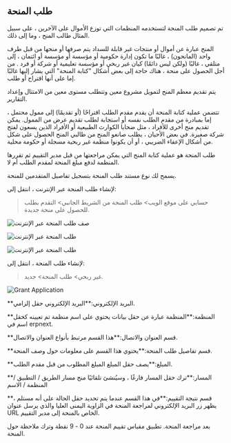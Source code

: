 ## طلب المنحة

تم تصميم طلب المنحة لتستخدمه المنظمات التي توزع الأموال على الآخرين ، على سبيل المثال طالب المنح ، وما إلى ذلك.

المنح عبارة عن أموال أو منتجات غير قابلة للسداد يتم صرفها أو منحها من قبل طرف واحد (المانحون) ، غالبًا ما تكون إدارة حكومية أو مؤسسة أو مؤسسة أو ائتمان ، إلى متلقي ، غالبًا (ولكن ليس دائمًا) كيان غير ربحي أو مؤسسة تعليمية أو شركة أو فرد . من أجل الحصول على منحة ، هناك حاجة إلى بعض أشكال "كتابة المنحة" التي يشار إليها غالبًا إما على أنها اقتراح أو طلب.

يتم تقديم معظم المنح لتمويل مشروع معين وتتطلب مستوى معين من الامتثال وإعداد التقارير.

تتضمن عملية كتابة المنحة أن يقدم مقدم الطلب اقتراحًا (أو تقديمًا) إلى ممول محتمل ، إما بمبادرة من مقدم الطلب نفسه أو استجابة لطلب تقديم عرض من الممول. يمكن تقديم منح أخرى للأفراد ، مثل ضحايا الكوارث الطبيعية أو الأفراد الذين يسعون لفتح شركة صغيرة. في بعض الأحيان ، يطلب صانعو المنح من طالبي المنح الحصول على شكل من أشكال الإعفاء الضريبي ، أو أن يكونوا منظمة غير ربحية مسجلة أو حكومة محلية.

طلب المنحة هو عملية كتابة المنح التي يمكن مراجعتها من قبل مدير التقييم ثم تقررها المنظمة لدفع مبلغ المنحة لمقدم الطلب أم لا.

يسمح لك نوع مستند طلب المنحة بتسجيل تفاصيل المتقدمين للمنحة.

لإنشاء طلب المنحة عبر الإنترنت ، انتقل إلى:

> حسابي على موقع الويب> طلب المنحة من الشريط الجانبي> التقدم بطلب للحصول على منحة جديدة.

![صف طلب المنحة عبر الإنترنت](https://docs.erpnext.com/files/grant_application_row.png)

![طلب المنحة عبر الإنترنت](https://docs.erpnext.com/files/online_grant_application_1.png)

![طلب المنحة عبر الإنترنت](https://docs.erpnext.com/files/grant_portal.png)

لإنشاء طلب المنحة ، انتقل إلى:

> غير ربحي> طلب المنحة> جديد.

![Grant Application](https://docs.erpnext.com/files/grant_application.png)

**البريد الإلكتروني:**البريد الإلكتروني حقل إلزامي.

**المنظمة:**المنظمة عبارة عن حقل بيانات يحتوي على اسم منظمة تم تعيينه كحقل اسم في erpnext.

**قسم العنوان والاتصال:**هذا القسم مرتبط بأنواع العنوان والاتصال.

**قسم تفاصيل طلب المنحة:**يحتوي هذا القسم على معلومات حول وصف المنحة.

**المبلغ:**يصف حقل المبلغ المبلغ المطلوب من قبل مقدم الطلب.

**المسار:**ترك حقل المسار فارغًا ، وسيُنشئ تلقائيًا منح مسار الطريق / التطبيق / المنظمة / الاسم

**قسم نتيجة التقييم:**في هذا القسم عندما يتم تحديد حقل الحالة على أنه مستلم ، يظهر زر البريد الإلكتروني لمراجعة المنحة في الزاوية اليمنى العليا والذي يرسل عنوان URL الخاص بالمنحة إلى مدير التقييم.

بعد مراجعة المنحة. تطبيق مقياس تقييم المنحة عند 0 - 9 نقطة وترك ملاحظة حول المنحة.